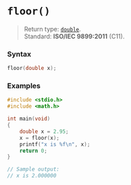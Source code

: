 # `floor()`

> Return type: [`double`](/data-types/double/).  
> Standard: **ISO/IEC 9899:2011** (C11).

### Syntax

```c
floor(double x);
```

### Examples

```c
#include <stdio.h>
#include <math.h>

int main(void)
{
    double x = 2.95;
    x = floor(x);
    printf("x is %f\n", x);
    return 0;
}

// Sample output:
// x is 2.000000
```